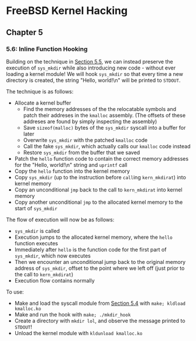 # FreeBSD Kernel Hacking

## Chapter 5

### 5.6: Inline Function Hooking

Building on the technique in [Section 5.5](../5.5_userspace_kernel_memory_allocation), we can instead preserve the execution of `sys_mkdir` while also introducing new code - without ever loading a kernel module! We will hook `sys_mkdir` so that every time a new directory is created, the string "Hello, world!\n" will be printed to `STDOUT`.

The technique is as follows:
* Allocate a kernel buffer
  * Find the memory addresses of the the relocatable symbols and patch their addreses in the `kmalloc` assembly. (The offsets of these addreses are found by simply inspecting the assembly)
  * Save `sizeof(malloc)` bytes of the `sys_mkdir` syscall into a buffer for later
  * Overwrite `sys_mkdir` with the patched `kmalloc` code
  * Call the fake `sys_mkdir`, which actually calls our `kmalloc` code instead
  * Restore `sys_mkdir` from the buffer that we saved
* Patch the `hello` function code to contain the correct memory addresses for the "Hello, world!\n" string and `uprintf` call
* Copy the `hello` function into the kernel memory
* Copy `sys_mkdir` (up to the instruction before `call`ing `kern_mkdirat`) into kernel memory
* Copy an unconditional `jmp` back to the call to `kern_mkdirat` into kernel memory
* Copy another unconditional `jmp` to the allocated kernel memory to the start of `sys_mkdir`

The flow of execution will now be as follows:
* `sys_mkdir` is called
* Execution jumps to the allocated kernel memory, where the `hello` function executes
* Immediately after `hello` is the function code for the first part of `sys_mkdir`, which now executes
* Then we encounter an unconditional jump back to the original memory address of `sys_mkdir`, offset to the point where we left off (just prior to the call to `kern_mkdirat`)
* Execution flow contains normally

To use:
* Make and load the syscall module from [Section 5.4](../5.4_allocating_kernel_memory) with `make; kldload kmalloc.ko`
* Make and run the hook with `make; ./mkdir_hook`
* Create a directory with `mkdir lol`, and observe the message printed to `STDOUT`!
* Unload the kernel module with `kldunload kmalloc.ko`
